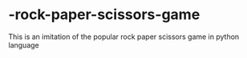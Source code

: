 # -rock-paper-scissors-game
This is an imitation of the popular rock paper scissors game in python language 
